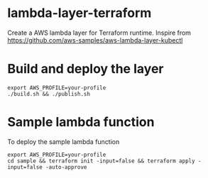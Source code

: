 # lambda-layer-terraform

Create a AWS lambda layer for Terraform runtime. Inspire from https://github.com/aws-samples/aws-lambda-layer-kubectl

# Build and deploy the layer
```shell
export AWS_PROFILE=your-profile
./build.sh && ./publish.sh
```

# Sample lambda function
To deploy the sample lambda function
```shell
export AWS_PROFILE=your-profile
cd sample && terraform init -input=false && terraform apply -input=false -auto-approve
```

